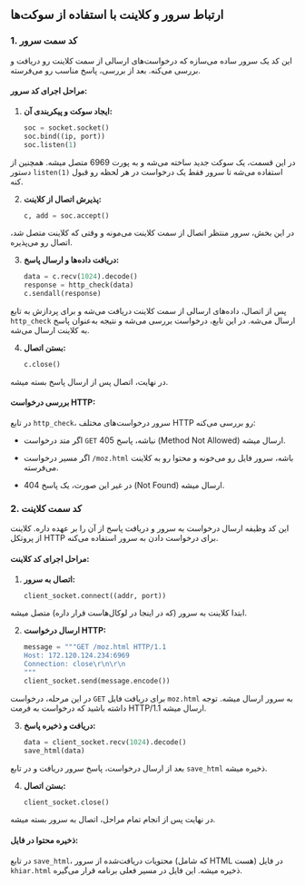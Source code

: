 
## ارتباط **سرور** و **کلاینت** با استفاده از سوکت‌ها

### 1. **کد سمت سرور**

این کد یک سرور ساده می‌سازه که درخواست‌های ارسالی از سمت کلاینت رو دریافت و بررسی می‌کنه. بعد از بررسی، پاسخ مناسب رو می‌فرسته.

#### مراحل اجرای کد سرور:

1. **ایجاد سوکت و پیکربندی آن:**

    ```python
    soc = socket.socket()
    soc.bind((ip, port))
    soc.listen(1)
    ```

در این قسمت، یک سوکت جدید ساخته می‌شه و به پورت 6969 متصل میشه. همچنین از دستور `listen(1)` استفاده می‌شه تا سرور فقط یک درخواست در هر لحظه رو قبول کنه.

2. **پذیرش اتصال از کلاینت:**

    ```python
    c, add = soc.accept()
    ```

در این بخش، سرور منتظر اتصال از سمت کلاینت می‌مونه و وقتی که کلاینت متصل شد، اتصال رو می‌پذیره.

3. **دریافت داده‌ها و ارسال پاسخ:**

    ```python
    data = c.recv(1024).decode()
    response = http_check(data)
    c.sendall(response)
    ```

پس از اتصال، داده‌های ارسالی از سمت کلاینت دریافت می‌شه و برای پردازش به تابع `http_check` ارسال می‌شه. در این تابع، درخواست بررسی می‌شه و نتیجه به‌عنوان پاسخ به کلاینت ارسال می‌شه.

4. **بستن اتصال:**

    ```python
    c.close()
    ```

در نهایت، اتصال پس از ارسال پاسخ بسته میشه.


#### بررسی درخواست HTTP:

در تابع `http_check`، سرور درخواست‌های مختلف HTTP رو بررسی می‌کنه:

- اگر متد درخواست `GET` نباشه، پاسخ 405 (Method Not Allowed) ارسال میشه.

- اگر مسیر درخواست `/moz.html` باشه، سرور فایل رو می‌خونه و محتوا رو به کلاینت می‌فرسته.

- در غیر این صورت، یک پاسخ 404 (Not Found) ارسال میشه.


### 2. **کد سمت کلاینت**

این کد وظیفه ارسال درخواست به سرور و دریافت پاسخ از آن را بر عهده داره. کلاینت از پروتکل HTTP برای درخواست دادن به سرور استفاده می‌کنه.

#### مراحل اجرای کد کلاینت:

1. **اتصال به سرور:**

    ```python
    client_socket.connect((addr, port))
    ```

ابتدا کلاینت به سرور (که در اینجا در لوکال‌هاست قرار داره) متصل میشه.

2. **ارسال درخواست HTTP:**

    ```python
    message = """GET /moz.html HTTP/1.1
    Host: 172.120.124.234:6969
    Connection: close\r\n\r\n
    """
    client_socket.send(message.encode())
    ```

در این مرحله، درخواست `GET` برای دریافت فایل `moz.html` به سرور ارسال میشه. توجه داشته باشید که درخواست به فرمت HTTP/1.1 ارسال میشه.

3. **دریافت و ذخیره پاسخ:**

    ```python
    data = client_socket.recv(1024).decode()
    save_html(data)
    ```

بعد از ارسال درخواست، پاسخ سرور دریافت و در تابع `save_html` ذخیره میشه.

4. **بستن اتصال:**

    ```python
    client_socket.close()
    ```

در نهایت پس از انجام تمام مراحل، اتصال به سرور بسته میشه.


#### ذخیره محتوا در فایل:

در تابع `save_html`، محتویات دریافت‌شده از سرور (که شامل HTML هست) در فایل `khiar.html` ذخیره میشه. این فایل در مسیر فعلی برنامه قرار می‌گیره.
